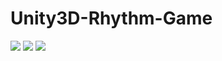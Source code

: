 # Unity3D-Rhythm-Game
 
<img src="https://github.com/Ashleyc97/Rhythm-Game-Final-Version-CS/blob/master/Gifs/Gif6.gif"/>
<img src="https://github.com/Ashleyc97/Rhythm-Game-Final-Version-CS/blob/master/Gifs/FreedomDive.gif"/>
<img src="https://github.com/AshleyColman/Unity3D-Rhythm-Game-V2/blob/main/Gifs/gameplaygif1.gif" />
